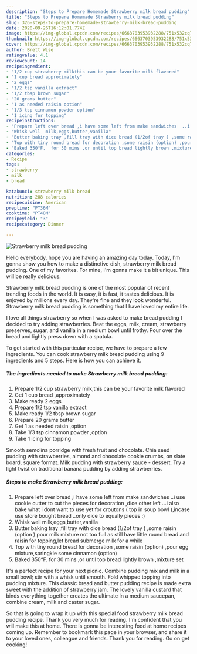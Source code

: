 ```yaml
---
description: "Steps to Prepare Homemade Strawberry milk bread pudding"
title: "Steps to Prepare Homemade Strawberry milk bread pudding"
slug: 326-steps-to-prepare-homemade-strawberry-milk-bread-pudding
date: 2020-09-26T16:12:01.774Z
image: https://img-global.cpcdn.com/recipes/6663703953932288/751x532cq70/strawberry-milk-bread-pudding-recipe-main-photo.jpg
thumbnail: https://img-global.cpcdn.com/recipes/6663703953932288/751x532cq70/strawberry-milk-bread-pudding-recipe-main-photo.jpg
cover: https://img-global.cpcdn.com/recipes/6663703953932288/751x532cq70/strawberry-milk-bread-pudding-recipe-main-photo.jpg
author: Brett Wise
ratingvalue: 4.1
reviewcount: 14
recipeingredient:
- "1/2 cup strawberry milkthis can be your favorite milk flavored"
- "1 cup bread approximately"
- "2 eggs"
- "1/2 tsp vanilla extract"
- "1/2 tbsp brown sugar"
- "20 grams butter"
- "1 as needed raisin option"
- "1/3 tsp cinnamon powder option"
- "1 icing for topping"
recipeinstructions:
- "Prepare left over bread ,i have some left from make sandwiches  ..i use cookie cutter to cut the pieces for decoration ,dice other left ...i also bake what i dont want to use yet for croutons ( top in soup bowl ),incase use store bought bread ..only dice to equally pieces :)"
- "Whisk well  milk,eggs,butter,vanilla"
- "Butter baking tray ,fill tray with dice bread (1/2of tray ) ,some raisin (option ) pour milk mixture not too full as still have little round bread and raisin for topping,let bread submerge milk for a while"
- "Top with tiny round bread for decoration ,some raisin (option) ,pour egg mixture,springkle some cinnamon (option)"
- "Baked 350°F.  for 30 mins ,or until top bread lightly brown ,mixture set"
categories:
- Recipe
tags:
- strawberry
- milk
- bread

katakunci: strawberry milk bread 
nutrition: 288 calories
recipecuisine: American
preptime: "PT36M"
cooktime: "PT48M"
recipeyield: "3"
recipecategory: Dinner

---
```



![Strawberry milk bread pudding](https://img-global.cpcdn.com/recipes/6663703953932288/751x532cq70/strawberry-milk-bread-pudding-recipe-main-photo.jpg)

Hello everybody, hope you are having an amazing day today. Today, I'm gonna show you how to make a distinctive dish, strawberry milk bread pudding. One of my favorites. For mine, I'm gonna make it a bit unique. This will be really delicious.

Strawberry milk bread pudding is one of the most popular of recent trending foods in the world. It is easy, it is fast, it tastes delicious. It is enjoyed by millions every day. They're fine and they look wonderful. Strawberry milk bread pudding is something that I have loved my entire life.

I love all things strawberry so when I was asked to make bread pudding I decided to try adding strawberries. Beat the eggs, milk, cream, strawberry preserves, sugar, and vanilla in a medium bowl until frothy. Pour over the bread and lightly press down with a spatula.


To get started with this particular recipe, we have to prepare a few ingredients. You can cook strawberry milk bread pudding using 9 ingredients and 5 steps. Here is how you can achieve it.

<!--inarticleads1-->

##### The ingredients needed to make Strawberry milk bread pudding:

1. Prepare 1/2 cup strawberry milk,this can be your favorite milk flavored
1. Get 1 cup bread ,approximately
1. Make ready 2 eggs
1. Prepare 1/2 tsp vanilla extract
1. Make ready 1/2 tbsp brown sugar
1. Prepare 20 grams butter
1. Get 1 as needed raisin ,option
1. Take 1/3 tsp cinnamon powder ,option
1. Take 1 icing for topping


Smooth semolina porridge with fresh fruit and chocolate. Chia seed pudding with strawberries, almond and chocolate cookie crumbs, on slate board, square format. Milk pudding with strawberry sauce - dessert. Try a light twist on traditional banana pudding by adding strawberries. 

<!--inarticleads2-->

##### Steps to make Strawberry milk bread pudding:

1. Prepare left over bread ,i have some left from make sandwiches  ..i use cookie cutter to cut the pieces for decoration ,dice other left ...i also bake what i dont want to use yet for croutons ( top in soup bowl ),incase use store bought bread ..only dice to equally pieces :)
1. Whisk well  milk,eggs,butter,vanilla
1. Butter baking tray ,fill tray with dice bread (1/2of tray ) ,some raisin (option ) pour milk mixture not too full as still have little round bread and raisin for topping,let bread submerge milk for a while
1. Top with tiny round bread for decoration ,some raisin (option) ,pour egg mixture,springkle some cinnamon (option)
1. Baked 350°F.  for 30 mins ,or until top bread lightly brown ,mixture set


It&#39;s a perfect recipe for your next picnic. Combine pudding mix and milk in a small bowl; stir with a whisk until smooth. Fold whipped topping into pudding mixture. This classic bread and butter pudding recipe is made extra sweet with the addition of strawberry jam. The lovely vanilla custard that binds everything together creates the ultimate In a medium saucepan, combine cream, milk and caster sugar. 

So that is going to wrap it up with this special food strawberry milk bread pudding recipe. Thank you very much for reading. I'm confident that you will make this at home. There is gonna be interesting food at home recipes coming up. Remember to bookmark this page in your browser, and share it to your loved ones, colleague and friends. Thank you for reading. Go on get cooking!
